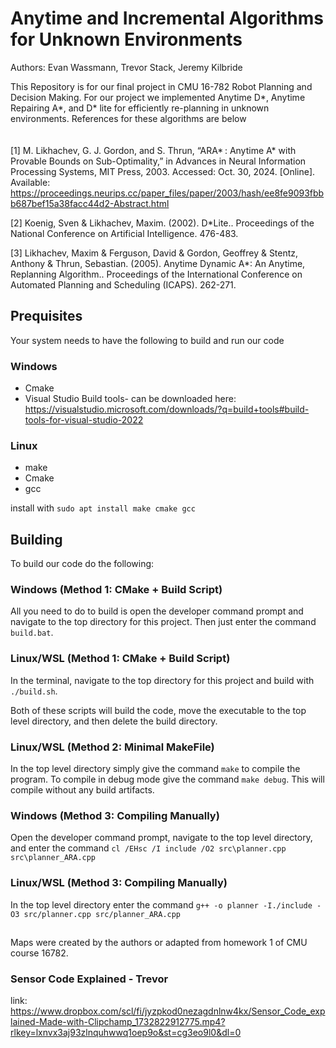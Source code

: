 # Anytime and Incremental Algorithms for Unknown Environments
Authors: Evan Wassmann, Trevor Stack, Jeremy Kilbride

This Repository is for our final project in CMU 16-782 Robot Planning and Decision Making. For our project we implemented Anytime D*, Anytime Repairing A*, and D* lite for efficiently re-planning in unknown environments. References for these algorithms are below  
  \
  \
[1] M. Likhachev, G. J. Gordon, and S. Thrun, “ARA* : Anytime A* with Provable Bounds on Sub-Optimality,” in Advances in Neural Information Processing Systems, MIT Press, 2003. Accessed: Oct. 30, 2024. [Online]. Available: https://proceedings.neurips.cc/paper_files/paper/2003/hash/ee8fe9093fbbb687bef15a38facc44d2-Abstract.html

[2] Koenig, Sven & Likhachev, Maxim. (2002). D*Lite.. Proceedings of the National Conference on Artificial Intelligence. 476-483. 

[3] Likhachev, Maxim & Ferguson, David & Gordon, Geoffrey & Stentz, Anthony & Thrun, Sebastian. (2005). Anytime Dynamic A*: An Anytime, Replanning Algorithm.. Proceedings of the International Conference on Automated Planning and Scheduling (ICAPS). 262-271. 

## Prequisites
Your system needs to have the following to build and run our code 
### Windows
- Cmake
- Visual Studio Build tools- can be downloaded here: https://visualstudio.microsoft.com/downloads/?q=build+tools#build-tools-for-visual-studio-2022
### Linux
- make
- Cmake
- gcc

install with `sudo apt install make cmake gcc`
## Building
To build our code do the following: 

### Windows (Method 1: CMake + Build Script)
All you need to do to build is open the developer command prompt and navigate to the top directory for this project. Then just enter the command `build.bat`.
### Linux/WSL (Method 1: CMake + Build Script)
In the terminal, navigate to the top directory for this project and build with `./build.sh`.

Both of these scripts will build the code, move the executable to the top level directory, and then delete the build directory.

### Linux/WSL (Method 2: Minimal MakeFile)
In the top level directory simply give the command `make` to compile the program. To compile in debug mode give the command `make debug`. This will compile without any build artifacts.

### Windows (Method 3: Compiling Manually)
Open the developer command prompt, navigate to the top level directory, and enter the command `cl /EHsc /I include /O2 src\planner.cpp src\planner_ARA.cpp`
### Linux/WSL (Method 3: Compiling Manually)
In the top level directory enter the command `g++ -o planner -I./include -O3 src/planner.cpp src/planner_ARA.cpp`

##
Maps were created by the authors or adapted from homework 1 of CMU course 16782. 

### Sensor Code Explained - Trevor

link:
https://www.dropbox.com/scl/fi/jyzpkod0nezagdnlnw4kx/Sensor_Code_explained-Made-with-Clipchamp_1732822912775.mp4?rlkey=lxnvx3aj93zlnquhwwq1oep9o&st=cg3eo9l0&dl=0
